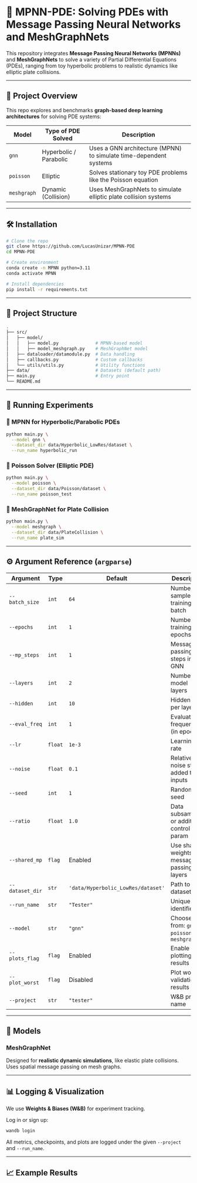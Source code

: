 # 🧠 MPNN-PDE: Solving PDEs with Message Passing Neural Networks and MeshGraphNets

This repository integrates **Message Passing Neural Networks (MPNNs)** and **MeshGraphNets** to solve a variety of Partial Differential Equations (PDEs), ranging from toy hyperbolic problems to realistic dynamics like elliptic plate collisions.

---

## 🚀 Project Overview

This repo explores and benchmarks **graph-based deep learning architectures** for solving PDE systems:

| Model        | Type of PDE Solved     | Description |
|--------------|------------------------|-------------|
| `gnn`        | Hyperbolic / Parabolic | Uses a GNN architecture (MPNN) to simulate time-dependent systems |
| `poisson`    | Elliptic               | Solves stationary toy PDE problems like the Poisson equation |
| `meshgraph`  | Dynamic (Collision)    | Uses MeshGraphNets to simulate elliptic plate collision systems |

---

## 🛠️ Installation

```bash
# Clone the repo
git clone https://github.com/LucasUnizar/MPNN-PDE
cd MPNN-PDE

# Create environment
conda create -n MPNN python=3.11
conda activate MPNN

# Install dependencies
pip install -r requirements.txt
```

---

## 📂 Project Structure

```bash
.
├── src/
│   ├── model/
│   │   ├── model.py              # MPNN-based model
│   │   ├── model_meshgraph.py    # MeshGraphNet model
│   ├── dataloader/datamodule.py  # Data handling
│   ├── callbacks.py              # Custom callbacks
│   └── utils/utils.py            # Utility functions
├── data/                         # Datasets (default path)
├── main.py                       # Entry point
└── README.md
```

---

## 🧪 Running Experiments

### 🔹 MPNN for Hyperbolic/Parabolic PDEs

```bash
python main.py \
  --model gnn \
  --dataset_dir data/Hyperbolic_LowRes/dataset \
  --run_name hyperbolic_run
```

### 🔹 Poisson Solver (Elliptic PDE)

```bash
python main.py \
  --model poisson \
  --dataset_dir data/Poisson/dataset \
  --run_name poisson_test
```

### 🔹 MeshGraphNet for Plate Collision

```bash
python main.py \
  --model meshgraph \
  --dataset_dir data/PlateCollision \
  --run_name plate_sim
```

---

## ⚙️ Argument Reference (`argparse`)

| Argument | Type | Default | Description |
|----------|------|---------|-------------|
| `--batch_size` | `int` | `64` | Number of samples per training batch |
| `--epochs` | `int` | `1` | Number of training epochs |
| `--mp_steps` | `int` | `1` | Message-passing steps in GNN |
| `--layers` | `int` | `2` | Number of model layers |
| `--hidden` | `int` | `10` | Hidden units per layer |
| `--eval_freq` | `int` | `1` | Evaluation frequency (in epochs) |
| `--lr` | `float` | `1e-3` | Learning rate |
| `--noise` | `float` | `0.1` | Relative noise std added to inputs |
| `--seed` | `int` | `1` | Random seed |
| `--ratio` | `float` | `1.0` | Data subsampling or additional control param |
| `--shared_mp` | `flag` | Enabled | Use shared weights for message-passing layers |
| `--dataset_dir` | `str` | `'data/Hyperbolic_LowRes/dataset'` | Path to dataset |
| `--run_name` | `str` | `"Tester"` | Unique run identifier |
| `--model` | `str` | `"gnn"` | Choose from: `gnn`, `poisson`, `meshgraph` |
| `--plots_flag` | `flag` | Enabled | Enable plotting of results |
| `--plot_worst` | `flag` | Disabled | Plot worst validation results |
| `--project` | `str` | `"tester"` | W&B project name |

---

## 🧠 Models


### MeshGraphNet
Designed for **realistic dynamic simulations**, like elastic plate collisions. Uses spatial message passing on mesh graphs.

---

## 📊 Logging & Visualization

We use **Weights & Biases (W&B)** for experiment tracking.

Log in or sign up:

```bash
wandb login
```

All metrics, checkpoints, and plots are logged under the given `--project` and `--run_name`.

---

## 📈 Example Results



